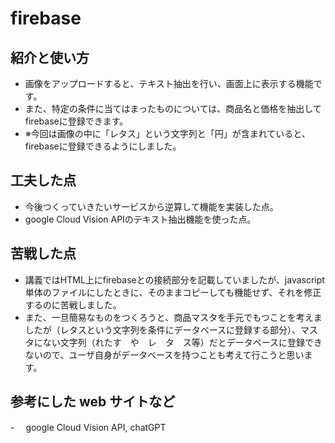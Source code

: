 # firebase

## 紹介と使い方

  - 画像をアップロードすると、テキスト抽出を行い、画面上に表示する機能です。
  - また、特定の条件に当てはまったものについては、商品名と価格を抽出してfirebaseに登録できます。
  - ※今回は画像の中に「レタス」という文字列と「円」が含まれていると、firebaseに登録できるようにしました。


## 工夫した点

  - 今後つくっていきたいサービスから逆算して機能を実装した点。
  - google Cloud Vision APIのテキスト抽出機能を使った点。

## 苦戦した点

  - 講義ではHTML上にfirebaseとの接続部分を記載していましたが、javascript単体のファイルにしたときに、そのままコピーしても機能せず、それを修正するのに苦戦しました。
  - また、一旦簡易なものをつくろうと、商品マスタを手元でもつことを考えましたが（レタスという文字列を条件にデータベースに登録する部分）、マスタにない文字列（れたす　や　レ　タ　ス等）だとデータベースに登録できないので、ユーザ自身がデータベースを持つことも考えて行こうと思います。

## 参考にした web サイトなど

  -　 google Cloud Vision API, chatGPT
